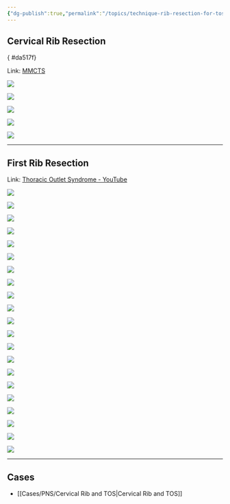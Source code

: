 ```yaml
---
{"dg-publish":true,"permalink":"/topics/technique-rib-resection-for-tos/","tags":["technique","TOS"],"created":"2023-05-23T19:20:44.000-07:00","updated":"2023-09-25T12:33:00.868-07:00"}
---
```



## Cervical Rib Resection
{ #da517f}


Link: [MMCTS](https://mmcts.org/tutorial/1345)

![](https://i.imgur.com/GJlYErQ.jpg)

![](https://i.imgur.com/jP5yEJy.jpg)

![](https://i.imgur.com/HGyFOsD.jpg)

![](https://i.imgur.com/yWLdzxL.jpg)

![](https://i.imgur.com/usBSS2j.jpg)

---

## First Rib Resection

Link: [Thoracic Outlet Syndrome - YouTube](https://www.youtube.com/watch?v=D_Oy2iUjMYw&ab_channel=HartfordHealthCare)

![](https://i.imgur.com/ybvhQcO.jpg)

![](https://i.imgur.com/OSBXSh5.jpg)

![](https://i.imgur.com/WWDTxNc.jpg)

![](https://i.imgur.com/wo6wM5T.jpg)

![](https://i.imgur.com/80MzUI4.jpg)

![](https://i.imgur.com/hZEYOW2.jpg)

![](https://i.imgur.com/Tuw8iSy.jpg)

![](https://i.imgur.com/xwGXzlE.jpg)

![](https://i.imgur.com/PMRsfym.jpg)

![](https://i.imgur.com/4bmEShD.jpg)

![](https://i.imgur.com/UQiUfes.jpg)

![](https://i.imgur.com/gsWJ7pf.jpg)

![](https://i.imgur.com/IHa0YpB.jpg)

![](https://i.imgur.com/ZT456qx.jpg)

![](https://i.imgur.com/tWUKAz6.jpg)

![](https://i.imgur.com/BJi96xV.jpg)

![](https://i.imgur.com/VRxfo3i.jpg)

![](https://i.imgur.com/IS1JEHN.jpg)

![](https://i.imgur.com/ucbyrOR.jpg)

![](https://i.imgur.com/TlYfqZd.jpg)

![](https://i.imgur.com/SQX6zwR.jpg)

---

## Cases

- [[Cases/PNS/Cervical Rib and TOS\|Cervical Rib and TOS]]

